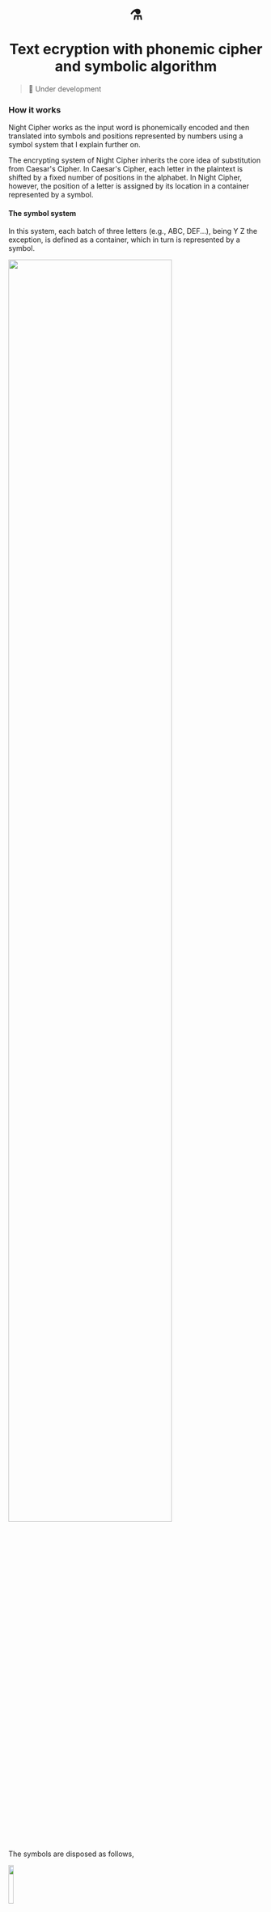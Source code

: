 <div align = center>
  <h1>
   <div>⚗️</div><br>
    Text ecryption with phonemic cipher and symbolic algorithm
  </h1>
</div> 

> 🚧  Under development 

### How it works

Night Cipher works as the input word is phonemically encoded and then translated into symbols and positions represented by numbers using a symbol system that I explain further on.

The encrypting system of Night Cipher inherits the core idea of substitution from Caesar's Cipher. In Caesar's Cipher, each letter in the plaintext is shifted by a fixed number of positions in the alphabet. In Night Cipher, however, the position of a letter is assigned by its location in a container represented by a symbol. 

  
#### The symbol system

 In this system, each batch of three letters (e.g., ABC, DEF...), being Y Z the exception, is defined as a container, which in turn is represented by a symbol. 

  <img style="width: 80%" src="https://github.com/peppermintbird/alura-one-challenge-text-decoder/assets/148541376/bfc6be1a-29a0-4484-8e14-e4798e1c7613">

<h5></h5>

The symbols are disposed as follows,

<img style="width: 14%" src="https://github.com/peppermintbird/alura-one-challenge-text-decoder/assets/148541376/03b01b1e-2f21-442c-8edf-13587158db78">

---

We began by defining a function to encrypt text using a custom encryption logic which maps each letter in its symbol container and the corresponding symbol. Below, we have a character (e.g., 'A', 'B', 'C'...) defined by an array. The first element of this array represents the position and the second element represents the symbol associated with the character.

    // Encryption algorithm mapping
    const symbolMapping = {
        'A': ['1', '!'],
        'B': ['2', '!'],
        'C': ['3', '!'],
        'D': ['1', '@'],
        'E': ['2', '@'],
        'F': ['3', '@'],
        'G': ['1', '#'],
        'H': ['2', '#'],
        'I': ['3', '#'],
        .
        .
        .


#### Problems
Despite its functionality, Night Cipher has some issues that need to be addressed:

- It was first designed for the English alphabet, so it may not work properly with characters from other languages or non-alphabetic characters.
- The encryption algorithm's length can be inconsistent and inefficient, especially with duplication of characters.
    - An alternative approach, inspired by run-length encoding, could potentially address this issue by compressing repetitive sequences of characters.





